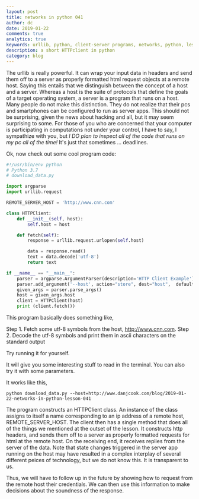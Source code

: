 ```yaml
---
layout: post
title: networks in python 041
author: dc
date: 2019-01-22
comments: true
analytics: true
keywords: urllib, python, client-server programs, networks, python, lesson
description: a short HTTPclient in python
category: blog
---
```


The urllib is really powerful. It can wrap your input data in headers and send them off to a server as properly formatted html request objects at a remote host. Saying this entails that we distinguish between the concept of a host and a server. Whereas a host is the suite of protocols that define the goals of a target operating system, a server is a program that runs on a host. Many people do not make this distinction. They do not realize that their pcs and smartphones can be configured to run as server apps. This should not be surprising, given the news about hacking and all, but it may seem surprising to some. For those of you who are concerned that your computer is participating in computations not under your control, I have to say, I sympathize with you, but *I DO plan to inspect all of the code that runs on my pc all of the time!* It's just that sometimes ... deadlines.

Ok, now check out some cool program code:

```python
#!/usr/bin/env python
# Python 3.7
# download_data.py

import argparse
import urllib.request

REMOTE_SERVER_HOST = 'http://www.cnn.com'

class HTTPClient:
    def __init__(self, host):
        self.host = host

    def fetch(self):
        response = urllib.request.urlopen(self.host)

        data = response.read()
        text = data.decode('utf-8')
        return text

if __name__ == "__main__":
    parser = argparse.ArgumentParser(description='HTTP Client Example')
    parser.add_argument('--host', action="store", dest="host",  default=REMOTE_SERVER_HOST)
    given_args = parser.parse_args()
    host = given_args.host
    client = HTTPClient(host)
    print (client.fetch())
```

This program basically does something like,

  Step 1. Fetch some utf-8 symbols from the host, http://www.cnn.com.
  Step 2. Decode the utf-8 symbols and print them in ascii characters on the standard output

Try running it for yourself.

It will give you some interesting stuff to read in the terminal. You can also try it with some parameters.

It works like this,

```
python download_data.py --host=http://www.danjcook.com/blog/2019-01-22-networks-in-python-lesson-041
```
The program constructs an HTTPClient class. An instance of the class assigns to itself a name corresponding to an ip address of a remote host, REMOTE_SERVER_HOST. The client then has a single method that does all of the things we mentioned at the outset of the lesson. It constructs http headers, and sends them off to a server as properly formatted requests for html at the remote host. On the receiving end, it receives replies from the server of the data. Note that state changes triggered in the server app running on the host may have resulted in a complex interplay of several different peices of technology, but we do not know this. It is transparent to us.

Thus, we will have to follow up in the future by showing how to request from the remote host their credentials. We can then use this information to make decisions about the soundness of the response.
